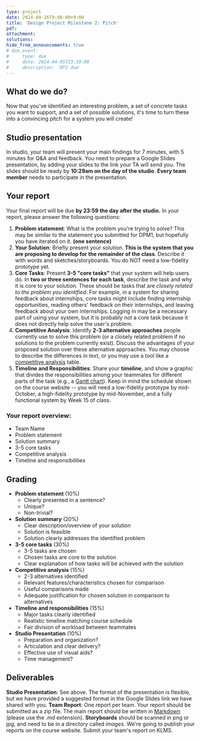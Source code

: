 ```yaml
---
type: project
date: 2024-09-26T9:00:00+9:00
title: 'Design Project Milestone 2: Pitch'
pdf:
attachment:
solutions:
hide_from_announcements: true
# due_event: 
#     type: due
#     date: 2024-04-05T23:59:00
#     description: 'DP2 due'
---
```

## What do we do?

Now that you've identified an interesting problem, a set of concrete tasks you want to support, and a set of possible solutions, it's time to turn these into a convincing pitch for a system you will create!

## Studio presentation
In studio, your team will present your main findings for 7 minutes, with 5 minutes for Q&A and feedback. You need to prepare a Google Slides presentation, by adding your slides to the link your TA will send you. The slides should be ready by **10:29am on the day of the studio**. **Every team member** needs to participate in the presentation.

## Your report
Your final report will be due **by 23:59 the day after the studio.** In your report, please answer the following questions:
1. **Problem statement**: What is the problem you're trying to solve? This may be similar to the statement you submitted for DPM1, but hopefully you have iterated on it. **(one sentence)**
2. **Your Solution**: Briefly present your solution. **This is the system that you are proposing to develop for the remainder of the class**. Describe it with words and sketches/storyboards. You do NOT need a low-fidelity prototype yet.
3. **Core Tasks**: Present **3-5 "core tasks"** that your system will help users do. In **two or three sentences for each task**, describe the task and why it is core to your solution. These should be tasks that are *closely related to the problem you identified*. For example, in a system for sharing feedback about internships, core tasks might include finding internship opportunities, reading others' feedback on their internships, and leaving feedback about your own internships. Logging in may be a necessary part of using your system, but it is probably *not* a core task because it does not directly help solve the user's problem.
4. **Competitive Analysis**: Identify **2-3 alternative approaches** people currently use to solve this problem (or a closely related problem if no solutions to the problem currently exist). Discuss the advantages of your proposed solution over these alternative approaches. You may choose to describe the differences in text, or you may use a tool like a [competitive analysis](https://www.smartsheet.com/free-competitor-analysis-template) table.
5. **Timeline and Responsibilities**: Share your **timeline**, and show a graphic that divides the responsibilities among your teammates for different parts of the task (e.g., a [Gantt chart](https://www.canva.com/online-whiteboard/gantt-chart/)). Keep in mind the schedule shown on the course website -- you will need a low-fidelity prototype by mid-October, a high-fidelity prototype by mid-November, and a fully functional system by Week 15 of class.

### Your report overview:
- Team Name
- Problem statement
- Solution summary
- 3-5 core tasks
- Competitive analysis
- Timeline and responsibilities

## Grading

* **Problem statement** (10%)
  * Clearly presented in a sentence?
  * Unique?
  * Non-trivial?
* **Solution summary** (20%)
  * Clear description/overview of your solution
  * Solution is feasible
  * Solution clearly addresses the identified problem
* **3-5 core tasks** (30%)
  * 3-5 tasks are chosen
  * Chosen tasks are core to the solution
  * Clear explanation of how tasks will be achieved with the solution
* **Competitive analysis** (15%)
  * 2-3 alternatives identified
  * Relevant features/characteristics chosen for comparison
  * Useful comparisons made
  * Adequate justification for chosen solution in comparison to alternatives
* **Timeline and responsibilities** (15%)
  * Major tasks clearly identified
  * Realistic timeline matching course schedule
  * Fair division of workload between teammates
* **Studio Presentation** (10%)
  * Preparation and organization?
  * Articulation and clear delivery?
  * Effective use of visual aids?
  * Time management?


## Deliverables
**Studio Presentation**: See above. The format of the presentation is flexible, but we have provided a suggested format in the Google Slides link we have shared with you.
**Team Report**: One report per team. Your report should be submitted as a zip file. The main report should be written in [Markdown](https://daringfireball.net/projects/markdown/) (please use the *.md* extension). **Storyboards** should be scanned in png or jpg, and need to be in a directory called *images*. We're going to publish your reports on the course website. Submit your team's report on KLMS.
